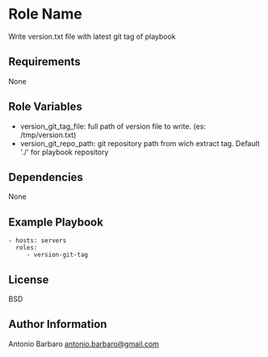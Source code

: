 Role Name
=========

Write version.txt file with latest git tag of playbook

Requirements
------------

None

Role Variables
--------------

- version_git_tag_file: full path of version file to write. (es: /tmp/version.txt)
- version_git_repo_path: git repository path from wich extract tag. Default './' for playbook repository

Dependencies
------------

None

Example Playbook
----------------

    - hosts: servers
      roles:
         - version-git-tag

License
-------

BSD

Author Information
------------------

Antonio Barbaro <antonio.barbaro@gmail.com>
